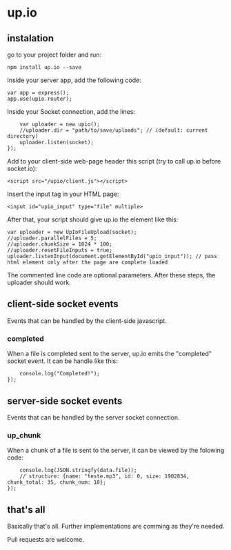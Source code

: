 # up.io
## instalation
go to your project folder and run:

```npm install up.io --save```

Inside your server app, add the following code:

```var upio = require('up.io');
var app = express();
app.use(upio.router);
```

Inside your Socket connection, add the lines:

```io.on("connection", function(socket){
    var uploader = new upio();
    //uploader.dir = "path/to/save/uploads"; // (default: current directory)
    uploader.listen(socket);
});
```

Add to your client-side web-page header this script (try to call up.io before socket.io):

```<script src="/upio/client.js"></script>```

Insert the input tag in your HTML page:

```<input id="upio_input" type="file" multiple>```

After that, your script should give up.io the element like this:

```var socket = io.connect();
var uploader = new UpIoFileUpload(socket);
//uploader.parallelFiles = 5;
//uploader.chunkSize = 1024 * 100;
//uploader.resetFileInputs = true;
uploader.listenInput(document.getElementById("upio_input")); // pass html element only after the page are complete loaded
```

The commented line code are optional parameters. After these steps, the uploader should work.

## client-side socket events

Events that can be handled by the client-side javascript.

### completed

When a file is completed sent to the server, up.io emits the "completed" socket event. It can be handle like this: 

```socket.on("completed", function(data){
    console.log("Completed!");
});
```

## server-side socket events

Events that can be handled by the server socket connection.

### up_chunk

When a chunk of a file is sent to the server, it can be viewed by the folowing code:

```socket.on("up_chunk", function(data){
	console.log(JSON.stringfy(data.file)); 
	// structure: {name: "teste.mp3", id: 0, size: 1902834, chunk_total: 35, chunk_num: 10};
});
```

## that's all

Basically that's all. Further implementations are comming as they're needed.

Pull requests are welcome.
